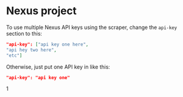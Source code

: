# Nexus project

To use multiple Nexus API keys using the scraper, change the `api-key` section to this:

```json
"api-key": ["api key one here",
"api hey two here",
"etc"]
```

Otherwise, just put one API key in like this:

```json
"api-key": "api key one"
```

1

